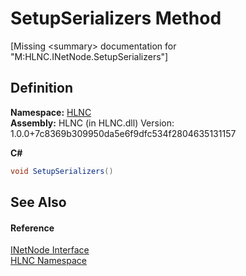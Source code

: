 # SetupSerializers Method


\[Missing &lt;summary&gt; documentation for "M:HLNC.INetNode.SetupSerializers"\]



## Definition
**Namespace:** <a href="N_HLNC">HLNC</a>  
**Assembly:** HLNC (in HLNC.dll) Version: 1.0.0+7c8369b309950da5e6f9dfc534f2804635131157

**C#**
``` C#
void SetupSerializers()
```



## See Also


#### Reference
<a href="T_HLNC_INetNode">INetNode Interface</a>  
<a href="N_HLNC">HLNC Namespace</a>  
